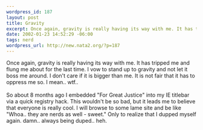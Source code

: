 ```yaml
--- 
wordpress_id: 187
layout: post
title: Gravity
excerpt: Once again, gravity is really having its way with me. It has tripped me and flung me about for the last time. I vow to stand up to gravity and not let it boss me around. I don't care if it is bigger than me. It is not fair that it has to oppress me so. I mean.. wtf.. So about 8 months ago I embedded "For Great Justice" into my IE titlebar via a quick registry hack.  This wouldn't be s...
date: 2002-01-23 14:52:29 -06:00
tags: nerd
wordpress_url: http://new.nata2.org/?p=187
---
```

Once again, gravity is really having its way with me. It has tripped me and flung me about for the last time. I vow to stand up to gravity and not let it boss me around. I don't care if it is bigger than me. It is not fair that it has to oppress me so. I mean.. wtf.. <br/><br/>So about 8 months ago I embedded "For Great Justice" into my IE titlebar via a quick registry hack.  This wouldn't be so bad, but it leads me to believe that everyone is really cool. I will browse to some lame site and be like "Whoa.. they are nerds as well - sweet." Only to realize that I dupped myself again. damn.. always being duped.. heh.
